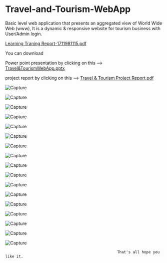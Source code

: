 # Travel-and-Tourism-WebApp
Basic level web application that presents an aggregated view of World Wide Web (www), It is a dynamic & responsive website for tourism business with User/Admin login.

[Learning Traning Report-1711981115.pdf](https://github.com/harshthakur548/Travel-and-Tourism-WebApp/files/6872121/Learning.Traning.Report-1711981115.pdf)

You can download

Power point presentation by clicking on this --> [Travel&TourismWebApp.pptx](https://github.com/harshthakur548/Travel-and-Tourism-WebApp/files/6872117/Travel.TourismWebApp.pptx)

project report by clicking on this --> [Travel & Tourism Project Report.pdf](https://github.com/harshthakur548/Travel-and-Tourism-WebApp/files/6872096/Travel.Tourism.Project.Report.pdf)


![Capture](https://user-images.githubusercontent.com/48183983/126862190-856082b2-d96c-4add-8639-a283bb398a3b.PNG)



![Capture](https://user-images.githubusercontent.com/48183983/126862274-bd256b5b-ab16-4d82-b790-b1d71438b50c.PNG)



![Capture](https://user-images.githubusercontent.com/48183983/126862322-90cb8845-0b5d-487a-af0a-f0c170115182.PNG)



![Capture](https://user-images.githubusercontent.com/48183983/126862398-9b855f7b-8bbf-43e9-b70a-c5adac1b0da0.PNG)



![Capture](https://user-images.githubusercontent.com/48183983/126862418-92e40e44-bc49-42f3-a37e-fa5fd4079dca.PNG)



![Capture](https://user-images.githubusercontent.com/48183983/126862437-86af5bc0-3bc7-4fb6-9c30-45d973b83084.PNG)



![Capture](https://user-images.githubusercontent.com/48183983/126862450-457a5d32-1083-47c7-9e3e-e9f6eb0d52ab.PNG)



![Capture](https://user-images.githubusercontent.com/48183983/126862469-b1973777-5281-468c-adb5-1719e3a0c4e1.PNG)



![Capture](https://user-images.githubusercontent.com/48183983/126862481-9b0bc5c2-f205-4a36-8426-9e40393acce7.PNG)



![Capture](https://user-images.githubusercontent.com/48183983/126862493-80311d54-424f-45cf-864b-42745973de72.PNG)



![Capture](https://user-images.githubusercontent.com/48183983/126862500-3d91359f-81de-4113-88d9-768a0d77906f.PNG)



![Capture](https://user-images.githubusercontent.com/48183983/126862517-ab498c91-0063-4e29-bdb1-f0ac1ce1e950.PNG)



![Capture](https://user-images.githubusercontent.com/48183983/126862539-a52c62f1-b3f9-48a4-93c9-9cf44bf0dc3a.PNG)



![Capture](https://user-images.githubusercontent.com/48183983/126862553-40eb52fc-1fbc-43df-aee3-c46b3e4c472c.PNG)



![Capture](https://user-images.githubusercontent.com/48183983/126862559-58ac25b7-3f0b-497a-8e72-8f6ac5e5f770.PNG)



![Capture](https://user-images.githubusercontent.com/48183983/126862571-0d173e27-119b-4a1e-b690-ee3a54cb9d71.PNG)



![Capture](https://user-images.githubusercontent.com/48183983/126862588-9ee9c6a4-c0ea-4c7a-9588-629dd2a388ea.PNG)


                                                      That's all hope you like it.
